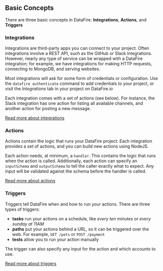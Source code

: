 ## Basic Concepts

There are three basic concepts in DataFire: **Integrations**, **Actions**, and **Triggers**

### Integrations

Integrations are third-party apps you can connect to your project. Often integrations involve a REST API,
such as the GitHub or Slack integrations. However, nearly any type of service can be wrapped with a
DataFire integration; for example, we have integrations for making HTTP requests, connecting to MongoDB,
and serving websites.

Most integrations will ask for some form of credentials or configuration. Use the `datafire authenticate`
command to add credentials to your project, or visit the *Integrations* tab in your project on DataFire.io

Each integration comes with a set of actions (see below). For instance, the Slack integration has one action
for listing all available channels, and another action for posting a new message.

[Read more about integrations](/Integrations)

### Actions

Actions contain the logic that runs your DataFire project. Each integration provides a set of actions,
and you can build new actions using NodeJS.

Each action needs, at minimum, a `handler`. This contains the logic that runs when the action is called.
Additionally, each action can specify an `inputSchema` and `outputSchema` to tell the caller exactly what
to expect. Any input will be validated against the schema before the handler is called.

[Read more about actions](/Actions)

### Triggers

Triggers tell DataFire when and how to run your actions. There are three types of triggers:

* **tasks** run your actions on a schedule, like *every ten minutes* or *every sunday at 11AM*
* **paths** put your actions behind a URL, so it can be triggered over the web. For example, `GET /pets` or `POST /payment`
* **tests** allow you to run your action manually

The trigger can also specify any input for the action and which accounts to use.

[Read more about triggers](/Triggers)
